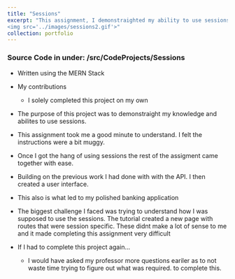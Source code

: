 ```yaml
---
title: "Sessions"
excerpt: "This assignment, I demonstraighted my ability to use sessions<br/><img src='../images/sessions.gif'>
<img src='../images/sessions2.gif'>"
collection: portfolio
---
```

### Source Code in under: /src/CodeProjects/Sessions
- Written using the MERN Stack
-  My contributions 
    - I solely completed this project on my own
- The purpose of this project was to demonstraight my knowledge and abilites to use sessions.
- This assignment took me a good minute to understand. I felt the instructions were a bit muggy.
- Once I got the hang of using sessions the rest of the assigment came together with ease. 
- Building on the previous work I had done with with the API. I then created a user interface. 
- This also is what led to my polished banking application  

- The biggest challenge I faced was trying to understand how I was supposed to use the sessions. The tutorial created a new page with routes that were session specific. These didnt make a lot of sense to me and it made completing this assignment very difficult 
- If I had to complete this project again...
    - I would have asked my professor more questions eariler as to not waste time trying to figure out what was required. to complete this. 
    
